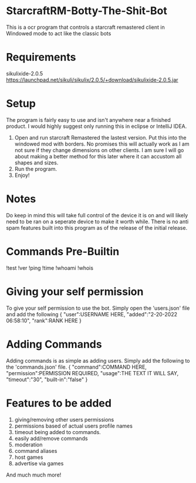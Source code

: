 # StarcraftRM-Botty-The-Shit-Bot
This is a ocr program that controls a starcraft remastered client in Windowed mode to act like the classic bots

# Requirements
sikulixide-2.0.5
https://launchpad.net/sikuli/sikulix/2.0.5/+download/sikulixide-2.0.5.jar

# Setup
The program is fairly easy to use and isn't anywhere near a finished product.
I would highly suggest only running this in eclipse or IntelliJ IDEA.

1. Open and run starcraft Remastered the lastest version. Put this into the windowed mod with borders. No promises this will actually work as I am not sure if they change dimensions on other clients. I am sure I will go about making a better method for this later where it can accustom all shapes and sizes.
2. Run the program.
3. Enjoy!

# Notes
Do keep in mind this will take full control of the device it is on and will likely need to be ran on a seperate device to make it worth while.
There is no anti spam features built into this program as of the release of the initial release.


# Commands Pre-Builtin
!test
!ver
!ping
!time
!whoami
!whois


# Giving your self permission
To give your self permission to use the bot. Simply open the 'users.json' file and add the following
{
    "user":USERNAME HERE,
    "added":"2-20-2022 06:58:10",
    "rank":RANK HERE
 }
 
 # Adding Commands
 Adding commands is as simple as adding users. Simply add the following to the 'commands.json' file.
 {
    "command":COMMAND HERE,
    "permission":PERMISSION REQUIRED,
    "usage":THE TEXT IT WILL SAY,
    "timeout":"30",
    "built-in":"false"
  }
  
  
  
  # Features to be added
  1. giving/removing other users permissions
  2. permissions based of actual users profile names
  3. timeout being added to commands.
  4. easily add/remove commands
  5. moderation
  6. command aliases
  7. host games
  8. advertise via games
  
  And much much more!
